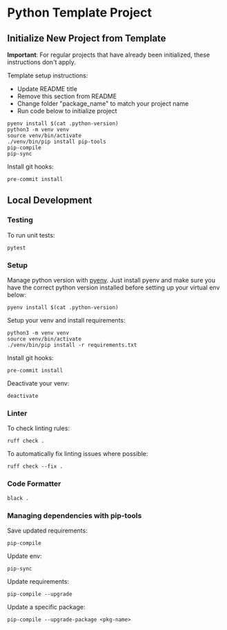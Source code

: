 # Python Template Project

## Initialize New Project from Template
**Important**: For regular projects that have already been initialized, these instructions don't apply.

Template setup instructions:
- Update README title
- Remove this section from README
- Change folder "package_name" to match your project name
- Run code below to initialize project

```shell
pyenv install $(cat .python-version)
python3 -m venv venv
source venv/bin/activate
./venv/bin/pip install pip-tools
pip-compile
pip-sync
```

Install git hooks:
```shell
pre-commit install
```

## Local Development

### Testing
To run unit tests:
```shell
pytest
```

### Setup

Manage python version with [pyenv](https://github.com/pyenv/pyenv#getting-pyenv).
Just install pyenv and make sure you have the correct python version installed before setting up your virtual env below:

```shell
pyenv install $(cat .python-version)
```

Setup your venv and install requirements:
```shell
python3 -m venv venv
source venv/bin/activate
./venv/bin/pip install -r requirements.txt
```

Install git hooks:
```shell
pre-commit install
```

Deactivate your venv:
```shell
deactivate
```

### Linter ###
To check linting rules:
```shell
ruff check .
```

To automatically fix linting issues where possible:
```shell
ruff check --fix . 
```

### Code Formatter ###
```shell
black .
```

### Managing dependencies with pip-tools

Save updated requirements:
```shell
pip-compile
```

Update env:
```shell
pip-sync
```

Update requirements:
```shell
pip-compile --upgrade
```

Update a specific package:
```shell
pip-compile --upgrade-package <pkg-name>
```